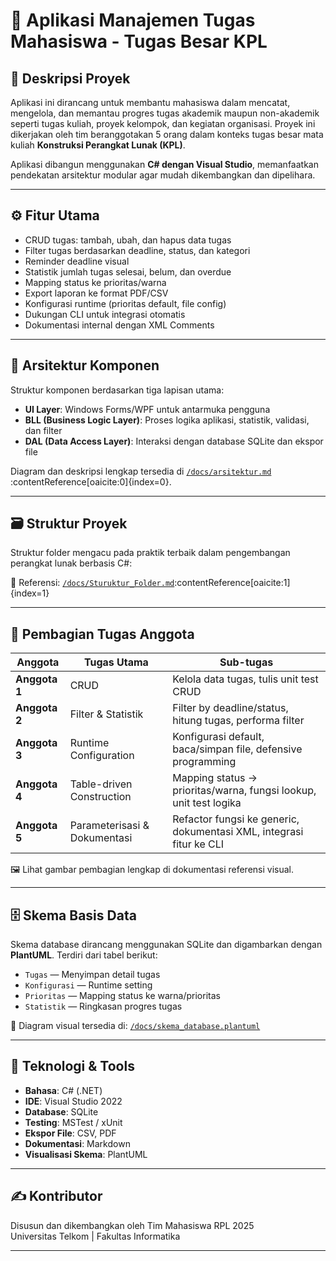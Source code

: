 ﻿# 📘 Aplikasi Manajemen Tugas Mahasiswa - Tugas Besar KPL

## 📌 Deskripsi Proyek
Aplikasi ini dirancang untuk membantu mahasiswa dalam mencatat, mengelola, dan memantau progres tugas akademik maupun non-akademik seperti tugas kuliah, proyek kelompok, dan kegiatan organisasi. Proyek ini dikerjakan oleh tim beranggotakan 5 orang dalam konteks tugas besar mata kuliah **Konstruksi Perangkat Lunak (KPL)**.

Aplikasi dibangun menggunakan **C# dengan Visual Studio**, memanfaatkan pendekatan arsitektur modular agar mudah dikembangkan dan dipelihara.

---

## ⚙️ Fitur Utama
- CRUD tugas: tambah, ubah, dan hapus data tugas
- Filter tugas berdasarkan deadline, status, dan kategori
- Reminder deadline visual
- Statistik jumlah tugas selesai, belum, dan overdue
- Mapping status ke prioritas/warna
- Export laporan ke format PDF/CSV
- Konfigurasi runtime (prioritas default, file config)
- Dukungan CLI untuk integrasi otomatis
- Dokumentasi internal dengan XML Comments

---

## 🧩 Arsitektur Komponen

Struktur komponen berdasarkan tiga lapisan utama:

- **UI Layer**: Windows Forms/WPF untuk antarmuka pengguna
- **BLL (Business Logic Layer)**: Proses logika aplikasi, statistik, validasi, dan filter
- **DAL (Data Access Layer)**: Interaksi dengan database SQLite dan ekspor file

Diagram dan deskripsi lengkap tersedia di [`/docs/arsitektur.md`](./docs/arsitektur.md)&#8203;:contentReference[oaicite:0]{index=0}.

---

## 🗃️ Struktur Proyek

Struktur folder mengacu pada praktik terbaik dalam pengembangan perangkat lunak berbasis C#:


📁 Referensi: [`/docs/Sturuktur_Folder.md`](./docs/Sturuktur_Folder.md)&#8203;:contentReference[oaicite:1]{index=1}

---

## 🧠 Pembagian Tugas Anggota

| Anggota     | Tugas Utama                  | Sub-tugas                                                                 |
|-------------|------------------------------|--------------------------------------------------------------------------|
| **Anggota 1** | CRUD                        | Kelola data tugas, tulis unit test CRUD                                 |
| **Anggota 2** | Filter & Statistik          | Filter by deadline/status, hitung tugas, performa filter                 |
| **Anggota 3** | Runtime Configuration       | Konfigurasi default, baca/simpan file, defensive programming             |
| **Anggota 4** | Table-driven Construction   | Mapping status → prioritas/warna, fungsi lookup, unit test logika        |
| **Anggota 5** | Parameterisasi & Dokumentasi| Refactor fungsi ke generic, dokumentasi XML, integrasi fitur ke CLI      |

🖼️ Lihat gambar pembagian lengkap di dokumentasi referensi visual.

---

## 🗄️ Skema Basis Data

Skema database dirancang menggunakan SQLite dan digambarkan dengan **PlantUML**. Terdiri dari tabel berikut:

- `Tugas` — Menyimpan detail tugas
- `Konfigurasi` — Runtime setting
- `Prioritas` — Mapping status ke warna/prioritas
- `Statistik` — Ringkasan progres tugas

📄 Diagram visual tersedia di: [`/docs/skema_database.plantuml`](./docs/skema_database.plantuml)

---

## 🧪 Teknologi & Tools

- **Bahasa**: C# (.NET)
- **IDE**: Visual Studio 2022
- **Database**: SQLite
- **Testing**: MSTest / xUnit
- **Ekspor File**: CSV, PDF
- **Dokumentasi**: Markdown
- **Visualisasi Skema**: PlantUML

---

## ✍️ Kontributor

Disusun dan dikembangkan oleh Tim Mahasiswa RPL 2025  
Universitas Telkom | Fakultas Informatika 

---

